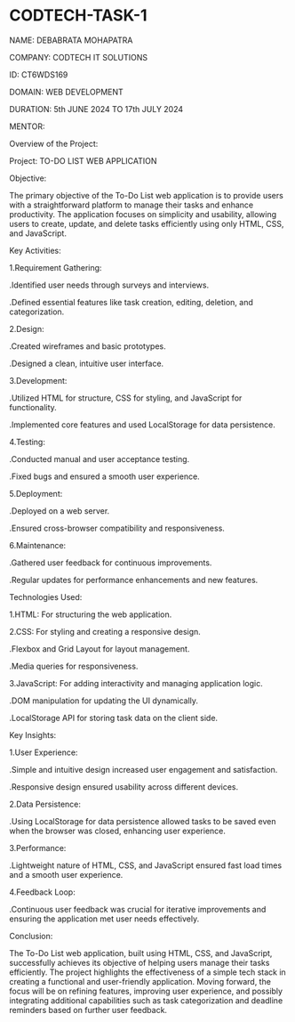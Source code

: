 # CODTECH-TASK-1
NAME: DEBABRATA MOHAPATRA

COMPANY: CODTECH IT SOLUTIONS

ID: CT6WDS169

DOMAIN: WEB DEVELOPMENT

DURATION: 5th JUNE 2024 TO 17th JULY 2024

MENTOR:

Overview of the Project:

Project: TO-DO LIST WEB APPLICATION

Objective:

The primary objective of the To-Do List web application is to provide users with a straightforward platform to manage their tasks and enhance productivity. The application focuses on simplicity and usability, allowing users to create, update, and delete tasks efficiently using only HTML, CSS, and JavaScript.

Key Activities:

1.Requirement Gathering:

.Identified user needs through surveys and interviews.

.Defined essential features like task creation, editing, deletion, and categorization.

2.Design:

.Created wireframes and basic prototypes.

.Designed a clean, intuitive user interface.

3.Development:

.Utilized HTML for structure, CSS for styling, and JavaScript for functionality.

.Implemented core features and used LocalStorage for data persistence.

4.Testing:

.Conducted manual and user acceptance testing.

.Fixed bugs and ensured a smooth user experience.

5.Deployment:

.Deployed on a web server.

.Ensured cross-browser compatibility and responsiveness.

6.Maintenance:

.Gathered user feedback for continuous improvements.

.Regular updates for performance enhancements and new features.

Technologies Used:

1.HTML: For structuring the web application.

2.CSS: For styling and creating a responsive design.

.Flexbox and Grid Layout for layout management.

.Media queries for responsiveness.

3.JavaScript: For adding interactivity and managing application logic.

.DOM manipulation for updating the UI dynamically.

.LocalStorage API for storing task data on the client side.

Key Insights:

1.User Experience:

.Simple and intuitive design increased user engagement and satisfaction.

.Responsive design ensured usability across different devices.

2.Data Persistence:

.Using LocalStorage for data persistence allowed tasks to be saved even when the browser was closed, enhancing user experience.

3.Performance:

.Lightweight nature of HTML, CSS, and JavaScript ensured fast load times and a smooth user experience.

4.Feedback Loop:

.Continuous user feedback was crucial for iterative improvements and ensuring the application met user needs effectively.

Conclusion:

The To-Do List web application, built using HTML, CSS, and JavaScript, successfully achieves its objective of helping users manage their tasks efficiently. The project highlights the effectiveness of a simple tech stack in creating a functional and user-friendly application. Moving forward, the focus will be on refining features, improving user experience, and possibly integrating additional capabilities such as task categorization and deadline reminders based on further user feedback.
